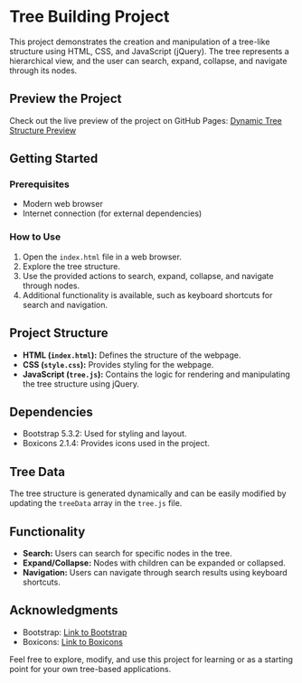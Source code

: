 # Tree Building Project

This project demonstrates the creation and manipulation of a tree-like structure using HTML, CSS, and JavaScript (jQuery). The tree represents a hierarchical view, and the user can search, expand, collapse, and navigate through its nodes.

## Preview the Project

Check out the live preview of the project on GitHub Pages: [Dynamic Tree Structure Preview](https://mruus.github.io/dynamic_tree_structure/)

## Getting Started

### Prerequisites

- Modern web browser
- Internet connection (for external dependencies)

### How to Use

1. Open the `index.html` file in a web browser.
2. Explore the tree structure.
3. Use the provided actions to search, expand, collapse, and navigate through nodes.
4. Additional functionality is available, such as keyboard shortcuts for search and navigation.

## Project Structure

- **HTML (`index.html`):** Defines the structure of the webpage.
- **CSS (`style.css`):** Provides styling for the webpage.
- **JavaScript (`tree.js`):** Contains the logic for rendering and manipulating the tree structure using jQuery.

## Dependencies

- Bootstrap 5.3.2: Used for styling and layout.
- Boxicons 2.1.4: Provides icons used in the project.

## Tree Data

The tree structure is generated dynamically and can be easily modified by updating the `treeData` array in the `tree.js` file.

## Functionality

- **Search:** Users can search for specific nodes in the tree.
- **Expand/Collapse:** Nodes with children can be expanded or collapsed.
- **Navigation:** Users can navigate through search results using keyboard shortcuts.

## Acknowledgments

- Bootstrap: [Link to Bootstrap](https://getbootstrap.com/)
- Boxicons: [Link to Boxicons](https://boxicons.com/)


Feel free to explore, modify, and use this project for learning or as a starting point for your own tree-based applications.
